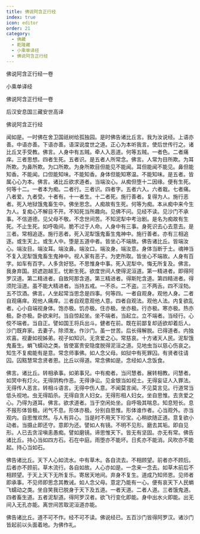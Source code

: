 ```yaml
---
title: 佛说阿含正行经
index: true
icon: editor
order: 21
category:
  - 佛藏
  - 乾隆藏
  - 小乘单译经
  - 佛说阿含正行经
---
```


佛说阿含正行经一卷  

小乘单译经  

佛说阿含正行经一卷  

后汉安息国三藏安世高译  

佛说阿含正行经  

闻如是。一时佛在舍卫国祇树给孤独园。是时佛告诸比丘言。我为汝说经。上语亦善。中语亦善。下语亦善。语深说度世之道。正心为本听我言。使后世传行之。诸比丘叉手受教。佛言。人身中有五贼。牵人入恶道。何等五贼。一者色。二者痛痒。三者思想。四者生死。五者识。是五者人所常念。佛言。人常为目所欺。为耳所欺。为鼻所欺。为口所欺。为身所欺目但能见不能闻。耳但能闻不能见。鼻但能知香。不能闻。口但能知味。不能知香。身体但能知寒温。不能知味。是五者。皆属心心为本。佛言。诸比丘欲求道者。当端汝心。从痴但堕十二因缘。便有生死。何等十二。一者本为痴。二者行。三者识。四者字。五者六入。六者栽。七者痛。八者爱。九者受。十者有。十一者生。十二者死。施行善者。复得为人。施行恶者。死入地狱饿鬼畜生中。佛坐思念。人痴故有生死。何等为痴。本从痴中来今生为人。复痴心不解目不开。不知死当所趣向。见佛不问。见经不读。见沙门不承事。不信道德。见父母不敬。不念世间苦。不知泥犁中考治剧。是名为痴故有生死。不止生死。如呼吸间。脆不过于人命。人身中有三事。身死识去心去意去。是三者。常相追逐。施行恶者。死入泥犁饿鬼畜生鬼神中。施行善者。亦有三相追逐。或生天上。或生人中。堕是五道中者。皆坐心不端故。佛告诸比丘。皆端汝心。端汝目。端汝耳。端汝鼻。端汝口。端汝身。端汝意。身体当断于土。魂神当不复入泥犁饿鬼畜生鬼神中。视人家有恶子。为吏所取。皆坐心不端故。人身有百字。如车有百字。人多贪好怒。不思惟身中事。死入泥犁中。悔无所复及。佛言。我身弃国。损遮迦越王。忧断生死。欲度世间人使得泥洹道。第一精进者。即得阿罗汉道。第二精进者。自致阿那含道。第三精进者。得斯陀含道。第四精进者。得须陀洹道。虽不能大精进者。当持五戒。一不杀。二不盗。三不两舌。四不淫劮。五不饮酒。佛言。人坐起常当思念是四事。何等四。一者自观身。观他人身。二者自观痛痒。观他人痛痒。三者自观意观他人意。四者自观法。观他人法。内复欲乱者。心小自端视身体。饱亦极。饥亦极。住亦极。坐亦极。行亦极。寒亦极。热亦极。卧亦极。卧欲来时。当自惊起坐。坐不端者。当起立。立不端者。当经行。心傥不端者。当自正。譬如国王将兵出斗。健者在前。既在前鄙复却适欲却着后人。沙门既弃家。去妻子。除须发。作沙门。虽一世苦。后长得解脱。已得道者。内独欢喜。视妻如视姊弟。视子如知识。无贪爱之心。常慈哀。十方诸天人民。泥犁饿鬼畜生。蜎飞蠕动之类。皆使富贵安隐度脱得泥洹之道。见地虫当以慈心伤哀之。知生不复痴能有是意。常念师事佛。如人念父母。如狱中有死罪囚。有贤者往请囚。囚黠慧常念贤者恩。比丘以得道。常念佛如是。念经如人念饭食。  

佛言。诸比丘。转相承事。如弟事兄。中有痴者。当问慧者。展转相教。问慧者。如冥中有灯火。无得阴构作恶。无得诤讼。见金银当如视土。无得妄证人入罪法。无得传人恶言。转相斗语言。无得中伤人意。不闻莫言闻。不见莫言见。行道常当低头视地。虫无得蹈杀。无得自贪人妇女。无得形相人妇女。坐自思惟。去贪爱之心。乃得为道耳。佛言。欲求道者。当于空闲处坐。自呼吸其喘息。知息短长。息不报形体皆极。闭气不息。形体亦极。分别自思惟。形体谁作者。心当观外。亦当观内。自思惟欢然。与人有异心。当是时不用天下珍宝。心稍欲随正道。意复欲小动者。当摄止即还守。意即为还。譬如人有镜。不明不见形。磨去其垢。即自见形。人已去贪淫嗔恚愚痴。譬如磨镜。谛思惟天下。皆无有坚固。亦无有常。佛告诸比丘。持心当如四方石。石在中庭。雨堕亦不能坏。日炙亦不能消。风吹亦不能起。持心当如石。  

佛告诸比丘。天下人心如流水。中有草木。各自流去。不相顾望。前者亦不顾后。后者亦不顾前。草木流行。各自如故。人心亦如是。一念来一念去。如草木前后不相顾望。于天上天下无所复乐。寄居天地间。弃身不复生。道成乃知师恩。见师者即承事。不见师即思念其教诫。如人念父母。意定乃能有一心。便有哀天下人民蜎飞蠕动之类。坐自笑我已脱身于天下及五道。一者天道。二者人道。三者饿鬼道。四者畜生道。五者泥犁道。得阿罗汉者。欲飞行变化即能。身中出水火即能。出无间入无孔亦能。离世间苦取泥洹道亦能。  

佛告诸比丘。道不可不作。经不可不读。佛说经已。五百沙门皆得阿罗汉。诸沙门皆起前以头面着地。为佛作礼。  
